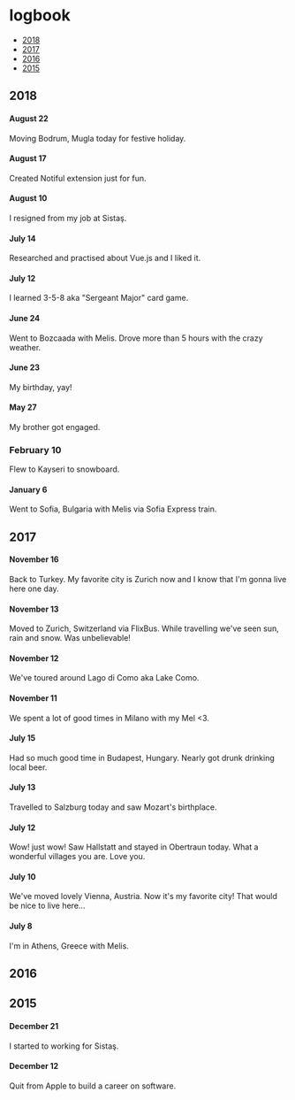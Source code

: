 # logbook

- [2018](#2018)
- [2017](#2017)
- [2016](#2016)
- [2015](#2015)

## 2018

#### August 22
Moving Bodrum, Mugla today for festive holiday.

#### August 17
Created Notiful extension just for fun.

#### August 10
I resigned from my job at Sistaş.

#### July 14
Researched and practised about Vue.js and I liked it.

#### July 12
I learned 3-5-8 aka "Sergeant Major" card game.

#### June 24
Went to Bozcaada with Melis. Drove more than 5 hours with the crazy weather.

#### June 23
My birthday, yay!

#### May 27
My brother got engaged.

### February 10
Flew to Kayseri to snowboard.

#### January 6
Went to Sofia, Bulgaria with Melis via Sofia Express train.

## 2017

#### November 16
Back to Turkey. My favorite city is Zurich now and I know that I'm gonna live here one day.

#### November 13
Moved to Zurich, Switzerland via FlixBus. While travelling we've seen sun, rain and snow. Was unbelievable!

#### November 12
We've toured around Lago di Como aka Lake Como.

#### November 11
We spent a lot of good times in Milano with my Mel <3.

#### July 15
Had so much good time in Budapest, Hungary. Nearly got drunk drinking local beer.

#### July 13
Travelled to Salzburg today and saw Mozart's birthplace.

#### July 12
Wow! just wow! Saw Hallstatt and stayed in Obertraun today. What a wonderful villages you are. Love you.

#### July 10
We've moved lovely Vienna, Austria. Now it's my favorite city! That would be nice to live here...

#### July 8
I'm in Athens, Greece with Melis.

## 2016

## 2015

#### December 21
I started to working for Sistaş.

#### December 12
Quit from Apple to build a career on software.
